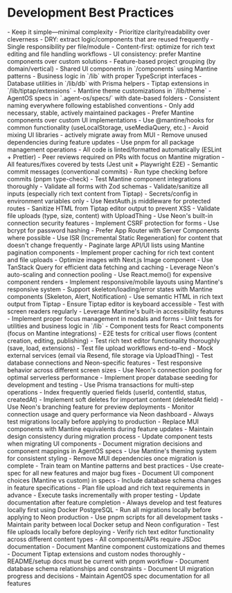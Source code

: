 # Development Best Practices

<conditional-block context-check="core-development-principles">
- Keep it simple—minimal complexity
- Prioritize clarity/readability over cleverness
- DRY: extract logic/components that are reused frequently
- Single responsibility per file/module
- Content-first: optimize for rich text editing and file handling workflows
- UI consistency: prefer Mantine components over custom solutions
</conditional-block>

<conditional-block context-check="project-structure-organization">
- Feature-based project grouping (by domain/vertical)
- Shared UI components in `/components` using Mantine patterns
- Business logic in `/lib` with proper TypeScript interfaces
- Database utilities in `/lib/db` with Prisma helpers
- Tiptap extensions in `/lib/tiptap/extensions`
- Mantine theme customizations in `/lib/theme`
- AgentOS specs in `.agent-os/specs/` with date-based folders
- Consistent naming everywhere following established conventions
</conditional-block>

<conditional-block context-check="dependency-management">
- Only add necessary, stable, actively maintained packages
- Prefer Mantine components over custom UI implementations
- Use @mantine/hooks for common functionality (useLocalStorage, useMediaQuery, etc.)
- Avoid mixing UI libraries - actively migrate away from MUI
- Remove unused dependencies during feature updates
- Use pnpm for all package management operations
</conditional-block>

<conditional-block context-check="code-quality-standards">
- All code is linted/formatted automatically (ESLint + Prettier)
- Peer reviews required on PRs with focus on Mantine migration
- All features/fixes covered by tests (Jest unit + Playwright E2E)
- Semantic commit messages (conventional commits)
- Run type checking before commits (pnpm type-check)
- Test Mantine component integrations thoroughly
- Validate all forms with Zod schemas
</conditional-block>

<conditional-block context-check="security-practices">
- Validate/sanitize all inputs (especially rich text content from Tiptap)
- Secrets/config in environment variables only
- Use NextAuth.js middleware for protected routes
- Sanitize HTML from Tiptap editor output to prevent XSS
- Validate file uploads (type, size, content) with UploadThing
- Use Neon's built-in connection security features
- Implement CSRF protection for forms
- Use bcrypt for password hashing
</conditional-block>

<conditional-block context-check="performance-optimization">
- Prefer App Router with Server Components where possible
- Use ISR (Incremental Static Regeneration) for content that doesn't change frequently
- Paginate large API/UI lists using Mantine pagination components
- Implement proper caching for rich text content and file uploads
- Optimize images with Next.js Image component
- Use TanStack Query for efficient data fetching and caching
- Leverage Neon's auto-scaling and connection pooling
- Use React.memo() for expensive component renders
</conditional-block>

<conditional-block context-check="accessibility-requirements">
- Implement responsive/mobile layouts using Mantine's responsive system
- Support skeleton/loading/error states with Mantine components (Skeleton, Alert, Notification)
- Use semantic HTML in rich text output from Tiptap
- Ensure Tiptap editor is keyboard accessible
- Test with screen readers regularly
- Leverage Mantine's built-in accessibility features
- Implement proper focus management in modals and forms
</conditional-block>

<conditional-block context-check="testing-strategy">
- Unit tests for utilities and business logic in `/lib`
- Component tests for React components (focus on Mantine integrations)
- E2E tests for critical user flows (content creation, editing, publishing)
- Test rich text editor functionality thoroughly (save, load, extensions)
- Test file upload workflows end-to-end
- Mock external services (email via Resend, file storage via UploadThing)
- Test database connections and Neon-specific features
- Test responsive behavior across different screen sizes
</conditional-block>

<conditional-block context-check="database-best-practices">
- Use Neon's connection pooling for optimal serverless performance
- Implement proper database seeding for development and testing
- Use Prisma transactions for multi-step operations
- Index frequently queried fields (userId, contentId, status, createdAt)
- Implement soft deletes for important content (deletedAt field)
- Use Neon's branching feature for preview deployments
- Monitor connection usage and query performance via Neon dashboard
- Always test migrations locally before applying to production
</conditional-block>

<conditional-block context-check="ui-migration-strategy">
- Replace MUI components with Mantine equivalents during feature updates
- Maintain design consistency during migration process
- Update component tests when migrating UI components
- Document migration decisions and component mappings in AgentOS specs
- Use Mantine's theming system for consistent styling
- Remove MUI dependencies once migration is complete
- Train team on Mantine patterns and best practices
</conditional-block>

<conditional-block context-check="agentos-workflow-integration">
- Use create-spec for all new features and major bug fixes
- Document UI component choices (Mantine vs custom) in specs
- Include database schema changes in feature specifications
- Plan file upload and rich text requirements in advance
- Execute tasks incrementally with proper testing
- Update documentation after feature completion
</conditional-block>

<conditional-block context-check="local-development-workflow">
- Always develop and test features locally first using Docker PostgreSQL
- Run all migrations locally before applying to Neon production
- Use pnpm scripts for all development tasks
- Maintain parity between local Docker setup and Neon configuration
- Test file uploads locally before deploying
- Verify rich text editor functionality across different content types
</conditional-block>

<conditional-block context-check="documentation-requirements">
- All components/APIs require JSDoc documentation
- Document Mantine component customizations and themes
- Document Tiptap extensions and custom nodes thoroughly
- README/setup docs must be current with pnpm workflow
- Document database schema relationships and constraints
- Document UI migration progress and decisions
- Maintain AgentOS spec documentation for all features
</conditional-block>